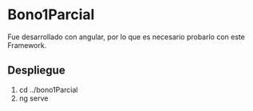 # Bono1Parcial
Fue desarrollado con angular, por lo que es necesario probarlo con este Framework.

## Despliegue
1. cd ../bono1Parcial
2. ng serve
